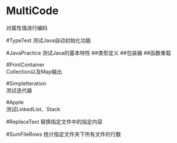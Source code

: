 # MultiCode
对属性值进行编码

#TypeTest
测试Java自动初始化功能

#JavaPractice
测试Java的基本特性
##类型定义
##包装器
##函数重载

#PrintContainer  
Collection以及Map输出

#SimpleIteration  
测试迭代器  

#Apple  
测试LinkedList、Stack

#ReplaceText
替换指定文件中的指定内容

#SumFileRows
统计指定文件夹下所有文件的行数





